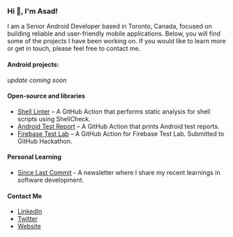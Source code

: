 ### Hi 👋, I'm Asad!

I am a Senior Android Developer based in Toronto, Canada, focused on building reliable and user-friendly mobile applications. Below, you will find some of the projects I have been working on. If you would like to learn more or get in touch, please feel free to contact me.

#### Android projects: 
_update coming soon_

#### Open-source and libraries
- [Shell Linter](https://github.com/marketplace/actions/shell-linter) – A GitHub Action that performs static analysis for shell scripts using ShellCheck.
- [Android Test Report](https://github.com/asadmansr/android-test-report-action) – A GitHub Action that prints Android test reports.
- [Firebase Test Lab](https://github.com/asadmansr/Firebase-Test-Lab-Action) – A GitHub Action for Firebase Test Lab. Submitted to GitHub Hackathon.

#### Personal Learning
  - [Since Last Commit](https://asadmansoor.substack.com/) - A newsletter where I share my recent learnings in software development.

#### Contact Me
- [LinkedIn](https://www.linkedin.com/in/asadmansoor/)
- [Twitter](https://twitter.com/asadmansr)
- [Website](https://asadmansoor.com/)
